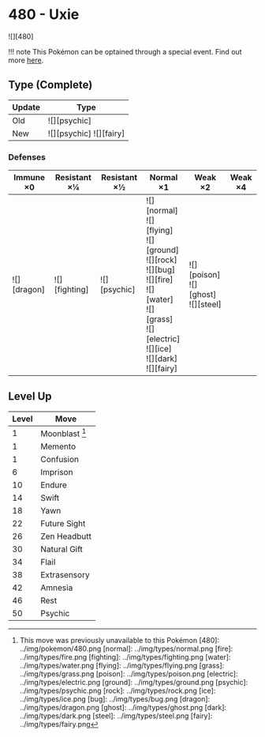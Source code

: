 # 480 - Uxie
![][480]

!!! note
    This Pokémon can be optained through a special event. Find out more [here](../../special_events/#uxie).

## Type (Complete)

Update | Type                     | 
---    | ---                      | 
Old    | ![][psychic]             | 
New    | ![][psychic]  ![][fairy] | 

### Defenses

Immune ×0       | Resistant ×¼      | Resistant ×½     | Normal ×1                                                                                                                                                                          | Weak ×2                                       | Weak ×4 | 
---             | ---               | ---              | ---                                                                                                                                                                                | ---                                           | ---     | 
![][dragon]<br> | ![][fighting]<br> | ![][psychic]<br> | ![][normal]<br> ![][flying]<br> ![][ground]<br> ![][rock]<br> ![][bug]<br> ![][fire]<br> ![][water]<br> ![][grass]<br> ![][electric]<br> ![][ice]<br> ![][dark]<br> ![][fairy]<br> | ![][poison]<br> ![][ghost]<br> ![][steel]<br> |         | 

## Level Up

Level | Move           | 
---   | ---            | 
1     | Moonblast [^1] | 
1     | Memento        | 
1     | Confusion      | 
6     | Imprison       | 
10    | Endure         | 
14    | Swift          | 
18    | Yawn           | 
22    | Future Sight   | 
26    | Zen Headbutt   | 
30    | Natural Gift   | 
34    | Flail          | 
38    | Extrasensory   | 
42    | Amnesia        | 
46    | Rest           | 
50    | Psychic        | 

[^1]: This move was previously unavailable to this Pokémon
[480]: ../img/pokemon/480.png
[normal]: ../img/types/normal.png
[fire]: ../img/types/fire.png
[fighting]: ../img/types/fighting.png
[water]: ../img/types/water.png
[flying]: ../img/types/flying.png
[grass]: ../img/types/grass.png
[poison]: ../img/types/poison.png
[electric]: ../img/types/electric.png
[ground]: ../img/types/ground.png
[psychic]: ../img/types/psychic.png
[rock]: ../img/types/rock.png
[ice]: ../img/types/ice.png
[bug]: ../img/types/bug.png
[dragon]: ../img/types/dragon.png
[ghost]: ../img/types/ghost.png
[dark]: ../img/types/dark.png
[steel]: ../img/types/steel.png
[fairy]: ../img/types/fairy.png
